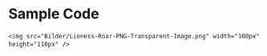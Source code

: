 # Sample Code

    <img src="Bilder/Lioness-Roar-PNG-Transparent-Image.png" width="100px" height="110px" />